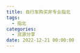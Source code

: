 ```yaml
---
title: 自行车购买非专业指北
tags:
  - 指北
categories:
  - 资源分享
date: 2022-12-21 00:00:00
---
```


> 

<!-- more -->


